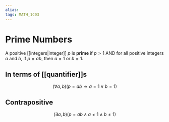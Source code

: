 ```yaml
---
alias:
tags: MATH_1C03
---
```

# Prime Numbers
A positive [[integers|integer]] $p$ is **prime** if $p>1$ AND for all positive integers $a$ and $b$, if $p=ab$, then $a=1$ or $b=1$. 

## In terms of [[quantifier]]s
$$(\forall a,b)(p=ab\Rightarrow a=1\vee b=1)$$
## Contrapositive
$$(\exists a,b)(p=ab\wedge a\neq 1\wedge b\neq 1)$$